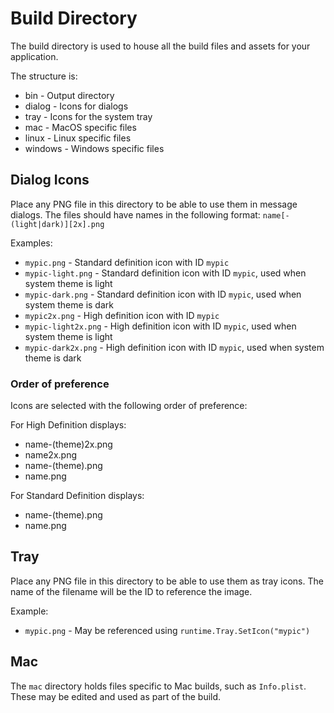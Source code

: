 # Build Directory

The build directory is used to house all the build files and assets for your application. 

The structure is:

  * bin - Output directory
  * dialog - Icons for dialogs
  * tray - Icons for the system tray
  * mac - MacOS specific files
  * linux - Linux specific files
  * windows - Windows specific files

## Dialog Icons

Place any PNG file in this directory to be able to use them in message dialogs.
The files should have names in the following format: `name[-(light|dark)][2x].png`

Examples:

* `mypic.png` - Standard definition icon with ID `mypic` 
* `mypic-light.png` - Standard definition icon with ID `mypic`, used when system theme is light  
* `mypic-dark.png` - Standard definition icon with ID `mypic`, used when system theme is dark
* `mypic2x.png` - High definition icon with ID `mypic`
* `mypic-light2x.png` - High definition icon with ID `mypic`, used when system theme is light
* `mypic-dark2x.png` - High definition icon with ID `mypic`, used when system theme is dark

### Order of preference

Icons are selected with the following order of preference:

For High Definition displays:
* name-(theme)2x.png
* name2x.png
* name-(theme).png
* name.png
  
For Standard Definition displays:
* name-(theme).png
* name.png

## Tray

Place any PNG file in this directory to be able to use them as tray icons.
The name of the filename will be the ID to reference the image.

Example:

* `mypic.png` - May be referenced using `runtime.Tray.SetIcon("mypic")` 

## Mac

The `mac` directory holds files specific to Mac builds, such as `Info.plist`. These may be edited and used as part of the build.
